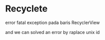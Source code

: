 # Recyclete
error fatal exception pada baris RecyclerView

and we can solved an error by raplace unix id
